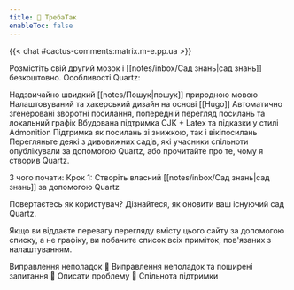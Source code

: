 ```yaml
---
title: 🦉 ТребаТак
enableToc: false
---
```


{{< chat #cactus-comments:matrix.m-e.pp.ua >}}

Розмістіть свій другий мозок і [[notes/inbox/Сад знань|сад знань]] безкоштовно. Особливості Quartz:

Надзвичайно швидкий [[notes/Пошук|пошук]] природною мовою
Налаштовуваний та хакерський дизайн на основі [[Hugo]]
Автоматично згенеровані зворотні посилання, попередній перегляд посилань та локальний графік
Вбудована підтримка CJK + Latex та підказки у стилі Admonition
Підтримка як посилань зі знижкою, так і вікіпосилань
Перегляньте деякі з дивовижних садів, які учасники спільноти опублікували за допомогою Quartz, або прочитайте про те, чому я створив Quartz.

З чого почати:
Крок 1: Створіть власний [[notes/inbox/Сад знань|сад знань]] за допомогою Quartz

Повертаєтесь як користувач? Дізнайтеся, як оновити ваш існуючий сад Quartz.

Якщо ви віддаєте перевагу перегляду вмісту цього сайту за допомогою списку, а не графіку, ви побачите список всіх приміток, пов'язаних з налаштуванням.

Виправлення неполадок
🚧 Виправлення неполадок та поширені запитання
🐛 Описати  проблему
👀 Спільнота підтримки
